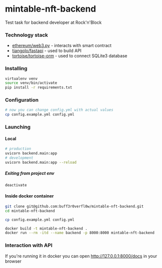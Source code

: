 # mintable-nft-backend

Test task for backend developer at Rock'n'Block

### Technology stack
- [ethereum/web3.py](https://github.com/ethereum/web3.py) - interacts with smart contract
- [tiangolo/fastapi](https://github.com/tiangolo/fastapi) - used to build API
- [tortoise/tortoise-orm](https://github.com/tortoise/tortoise-orm) - used to connect SQLite3 database

### Installing

```bash
virtualenv venv
source venv/bin/activate
pip install -r requirements.txt
```

### Configuration

```bash
# now you can change config.yml with actual values
cp config.example.yml config.yml
```

### Launching

#### Local

```bash
# production
uvicorn backend.main:app
# development
uvicorn backend.main:app --reload
```

##### Exiting from project env

```bash
deactivate
```

#### Inside docker container
```bash
git clone git@github.com:buff3r0verfl0w/mintable-nft-backend.git
cd mintable-nft-backend

cp config.example.yml config.yml

docker build -t mintable-nft-backend .
docker run --rm -itd --name backend -p 8000:8000 mintable-nft-backend
```

### Interaction with API
If you're running it in docker you can open <http://127.0.0.1:8000/docs> in your browser
